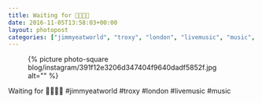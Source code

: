 ```yaml
---
title: Waiting for 👦🏻👄🌐
date: 2016-11-05T13:58:03+00:00
layout: photopost
categories: ["jimmyeatworld", "troxy", "london", "livemusic", "music", "photos", "instagram"]
---
```


<figure class="photo photo--square">
  {% picture photo-square blog/instagram/391f12e3206d347404f9640dadf5852f.jpg alt="" %}
</figure>

Waiting for 👦🏻👄🌐
#jimmyeatworld #troxy #london #livemusic #music
